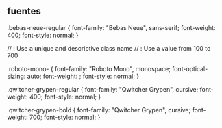 ## fuentes

.bebas-neue-regular {
  font-family: "Bebas Neue", sans-serif;
  font-weight: 400;
  font-style: normal;
}

// <uniquifier>: Use a unique and descriptive class name
// <weight>: Use a value from 100 to 700

.roboto-mono-<uniquifier> {
  font-family: "Roboto Mono", monospace;
  font-optical-sizing: auto;
  font-weight: <weight>;
  font-style: normal;
}

.qwitcher-grypen-regular {
  font-family: "Qwitcher Grypen", cursive;
  font-weight: 400;
  font-style: normal;
}

.qwitcher-grypen-bold {
  font-family: "Qwitcher Grypen", cursive;
  font-weight: 700;
  font-style: normal;
}


